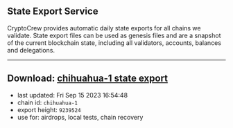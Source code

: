 ## State Export Service
CryptoCrew provides automatic daily state exports for all chains we validate. State export files can be used as genesis files and are a snapshot of the current blockchain state, including all validators, accounts, balances and delegations.

---
**Download: [chihuahua-1 state export](https://dl.ccvalidators.com/SERVICE/chihuahua/chihuahua-1_export_9239524.json)**
---

- last updated: Fri Sep 15 2023 16:54:48
- chain id: `chihuahua-1`
- export height: `9239524`
- use for: airdrops, local tests, chain recovery
